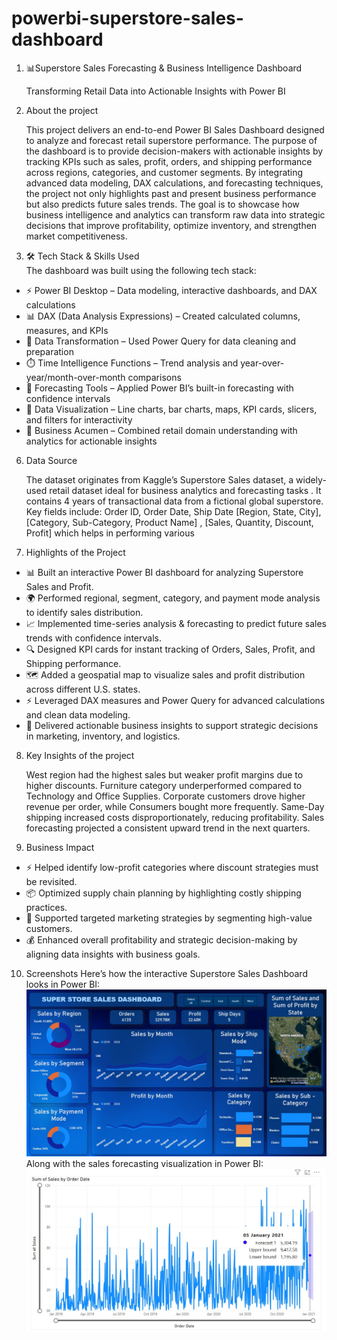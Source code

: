# powerbi-superstore-sales-dashboard
1. 📊Superstore Sales Forecasting & Business Intelligence Dashboard
   
   Transforming Retail Data into Actionable Insights with Power BI

3. About the project 

   This project delivers an end-to-end Power BI Sales Dashboard designed to analyze and forecast retail superstore performance. The purpose of the dashboard is        to provide decision-makers with actionable insights by tracking KPIs such as sales, profit, orders, and shipping performance across regions, categories, and        customer segments. By integrating advanced data modeling, DAX calculations, and forecasting techniques, the project not only highlights past and present            business performance but also predicts future sales trends. The goal is to showcase how business intelligence and analytics can transform raw data into
   strategic decisions that improve profitability, optimize inventory, and strengthen market competitiveness.

5. 🛠️ Tech Stack & Skills Used  
   The dashboard was built using the following tech stack:

- ⚡ Power BI Desktop – Data modeling, interactive dashboards, and DAX calculations  
- 📊 DAX (Data Analysis Expressions) – Created calculated columns, measures, and KPIs  
- 🧹 Data Transformation – Used Power Query for data cleaning and preparation  
- ⏱️ Time Intelligence Functions – Trend analysis and year-over-year/month-over-month comparisons  
- 🔮 Forecasting Tools – Applied Power BI’s built-in forecasting with confidence intervals  
- 🎨 Data Visualization – Line charts, bar charts, maps, KPI cards, slicers, and filters for interactivity  
- 💼 Business Acumen – Combined retail domain understanding with analytics for actionable insights  

6. Data Source

    The dataset originates from Kaggle’s Superstore Sales dataset, a widely-used retail dataset ideal for business analytics and forecasting tasks .
   It contains 4 years of transactional data from a fictional global superstore. Key fields include: Order ID, Order Date, Ship Date [Region, State, City],
   [Category, Sub-Category, Product Name] , [Sales, Quantity, Discount, Profit] which helps in performing various 

8. Highlights of the Project

- 📊 Built an interactive Power BI dashboard for analyzing Superstore Sales and Profit.  
- 🌍 Performed regional, segment, category, and payment mode analysis to identify sales distribution.  
- 📈 Implemented time-series analysis & forecasting to predict future sales trends with confidence intervals.  
- 🔍 Designed KPI cards for instant tracking of Orders, Sales, Profit, and Shipping performance.  
- 🗺️ Added a geospatial map to visualize sales and profit distribution across different U.S. states.  
- ⚡ Leveraged DAX measures and Power Query for advanced calculations and clean data modeling.  
- 🎯 Delivered actionable business insights to support strategic decisions in marketing, inventory, and logistics.  

8. Key Insights of the project 

      West region had the highest sales but weaker profit margins due to higher discounts.
      Furniture category underperformed compared to Technology and Office Supplies.
      Corporate customers drove higher revenue per order, while Consumers bought more frequently.
      Same-Day shipping increased costs disproportionately, reducing profitability.
      Sales forecasting projected a consistent upward trend in the next quarters.

10. Business Impact

- ⚡ Helped identify low-profit categories where discount strategies must be revisited.  
- 📦 Optimized supply chain planning by highlighting costly shipping practices.  
- 🎯 Supported targeted marketing strategies by segmenting high-value customers.  
- 💰 Enhanced overall profitability and strategic decision-making by aligning data insights with business goals.  

10. Screenshots
      Here’s how the interactive Superstore Sales Dashboard looks in Power BI:  
      ![Superstore Sales Dashboard](https://github.com/sinharitamvaraa/powerbi-superstore-sales-dashboard/raw/main/snapshot%20of%20sales%20dashboard%20.jpg)
      Along with the sales forecasting visualization in Power BI:  
      ![Sales Forecasting](https://github.com/sinharitamvaraa/powerbi-superstore-sales-dashboard/raw/main/snapshot%20of%20live%20sales%20forecast%20.jpg)

